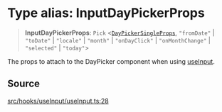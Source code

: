 # Type alias: InputDayPickerProps

> **InputDayPickerProps**: `Pick` \<[`DayPickerSingleProps`](../interfaces/DayPickerSingleProps.md), `"fromDate"` \| `"toDate"` \| `"locale"` \| `"month"` \| `"onDayClick"` \| `"onMonthChange"` \| `"selected"` \| `"today"`\>

The props to attach to the DayPicker component when using [useInput](../functions/useInput.md).

## Source

[src/hooks/useInput/useInput.ts:28](https://github.com/gpbl/react-day-picker/blob/a604fd23887c832117da414a9c63b1b84efb97d9/src/hooks/useInput/useInput.ts#L28)
